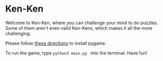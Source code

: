 # Ken-Ken

Welcome to Ken-Ken, where you can challenge your mind to do puzzles. Some of them aren't even valid Ken-Kens, which makes it all the more challenging.

Please follow [these directions](https://www.pygame.org/wiki/GettingStarted) to install pygame.

To run the game, type ```python3 main.py ``` into the terminal. Have fun!
